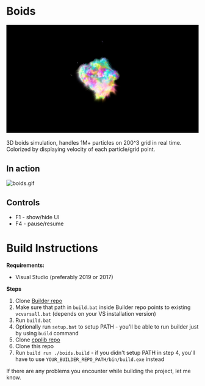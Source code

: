 # Boids
![title.png](imgs/title.png)

3D boids simulation, handles 1M+ particles on 200^3 grid in real time. Colorized by displaying velocity of each particle/grid point.

## In action

![boids.gif](imgs/boids.gif)

## Controls

- F1 - show/hide UI
- F4 - pause/resume

# Build Instructions

**Requirements:**
* Visual Studio (preferably 2019 or 2017)
  
**Steps**
1. Clone [Builder repo](https://github.com/janivanecky/builder)
2. Make sure that path in `build.bat` inside Builder repo points to existing `vcvarsall.bat` (depends on your VS installation version)
3. Run `build.bat`
4. Optionally run `setup.bat` to setup PATH - you'll be able to run builder just by using `build` command
5. Clone [cpplib repo](https://github.com/janivanecky/cpplib)
6. Clone this repo
7. Run `build run ./boids.build` - if you didn't setup PATH in step 4, you'll have to use `YOUR_BUILDER_REPO_PATH/bin/build.exe` instead

If there are any problems you encounter while building the project, let me know.